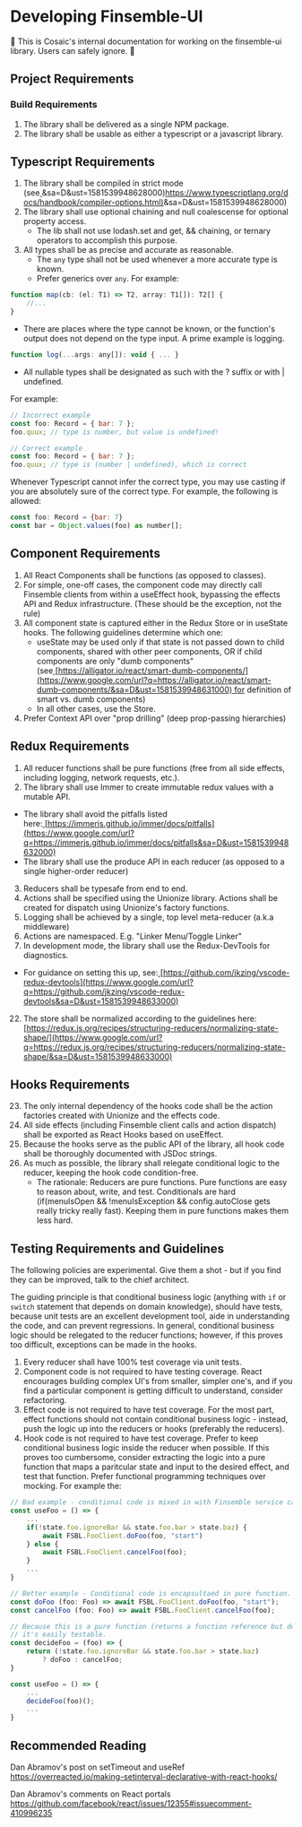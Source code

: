 # Developing Finsemble-UI

🚧 This is Cosaic's internal documentation for working on the finsemble-ui library.
Users can safely ignore. 🚧

## Project Requirements

### Build Requirements

1.  The library shall be delivered as a single NPM package.
2.  The library shall be usable as either a typescript or a javascript library.

## Typescript Requirements

1.  The library shall be compiled in strict mode
    (see[ ](https://www.google.com/url?q=https://www.typescriptlang.org/docs/handbook/compiler-options.html)&sa=D&ust=1581539948628000)[https://www.typescriptlang.org/docs/handbook/compiler-options.html)](https://www.google.com/url?q=https://www.typescriptlang.org/docs/handbook/compiler-options.html)&sa=D&ust=1581539948628000)
2.  The library shall use optional chaining and null coalescense for optional property access.
    - The lib shall not use lodash.set and get, && chaining, or ternary operators to accomplish this purpose.
3.  All types shall be as precise and accurate as reasonable.
    - The `any` type shall not be used whenever a more accurate type is known.
    - Prefer generics over `any`. For example:

```javascript
function map(cb: (el: T1) => T2, array: T1[]): T2[] {
	//...
}
```

- There are places where the type cannot be known, or the function's
  output does not depend on the type input. A prime example is logging.

```javascript
function log(...args: any[]): void { ... }
```

- All nullable types shall be designated as such with the ? suffix or with | undefined.

For example:

```javascript
// Incorrect example
const foo: Record = { bar: 7 };
foo.quux; // type is number, but value is undefined!

// Correct example
const foo: Record = { bar: 7 };
foo.quux; // type is (number | undefined), which is correct
```

Whenever Typescript cannot infer the correct type, you may use casting if you are absolutely sure of the correct type. For example, the following is allowed:

```javascript
const foo: Record = {bar: 7}
const bar = Object.values(foo) as number[];
```

## Component Requirements

1. All React Components shall be functions (as opposed to classes).
2. For simple, one-off cases, the component code may directly call Finsemble clients from within a useEffect hook, bypassing the effects API and Redux infrastructure. (These should be the exception, not the rule)
3. All component state is captured either in the Redux Store or in useState hooks. The following guidelines determine which one:
   - useState may be used only if that state is not passed down to child components, shared with other peer components, OR if child components are only "dumb components" (see[ ](https://www.google.com/url?q=https://alligator.io/react/smart-dumb-components/&sa=D&ust=1581539948631000)[https://alligator.io/react/smart-dumb-components/](https://www.google.com/url?q=https://alligator.io/react/smart-dumb-components/&sa=D&ust=1581539948631000) for definition of smart vs. dumb components)
   - In all other cases, use the Store.
4. Prefer Context API over "prop drilling" (deep prop-passing hierarchies)

## Redux Requirements

1. All reducer functions shall be pure functions (free from all side effects, including logging, network requests, etc.).
2. The library shall use Immer to create immutable redux values with a mutable API.

- The library shall avoid the pitfalls listed here:[ ](https://www.google.com/url?q=https://immerjs.github.io/immer/docs/pitfalls&sa=D&ust=1581539948632000)[https://immerjs.github.io/immer/docs/pitfalls](https://www.google.com/url?q=https://immerjs.github.io/immer/docs/pitfalls&sa=D&ust=1581539948632000)
- The library shall use the produce API in each reducer (as opposed to a single higher-order reducer)

3. Reducers shall be typesafe from end to end.
4. Actions shall be specified using the Unionize library. Actions shall be created for dispatch using Unionize's factory functions.
5. Logging shall be achieved by a single, top level meta-reducer (a.k.a middleware)
6. Actions are namespaced. E.g. "Linker Menu/Toggle Linker"
7. In development mode, the library shall use the Redux-DevTools for diagnostics.

- For guidance on setting this up, see:[ ](https://www.google.com/url?q=https://github.com/jkzing/vscode-redux-devtools&sa=D&ust=1581539948633000)[https://github.com/jkzing/vscode-redux-devtools](https://www.google.com/url?q=https://github.com/jkzing/vscode-redux-devtools&sa=D&ust=1581539948633000)

22. The store shall be normalized according to the guidelines here: [https://redux.js.org/recipes/structuring-reducers/normalizing-state-shape/](https://www.google.com/url?q=https://redux.js.org/recipes/structuring-reducers/normalizing-state-shape/&sa=D&ust=1581539948633000)

## Hooks Requirements

23. The only internal dependency of the hooks code shall be the action factories created with Unionize and the effects code.
24. All side effects (including Finsemble client calls and action dispatch) shall be exported as React Hooks based on useEffect.
25. Because the hooks serve as the public API of the library, all hook code shall be thoroughly documented with JSDoc strings.
26. As much as possible, the library shall relegate conditional logic to the reducer, keeping the hook code condition-free.
    - The rationale: Reducers are pure functions. Pure functions are easy to reason about, write, and test. Conditionals are hard (if(menuIsOpen && !menuIsException && config.autoClose gets really tricky really fast). Keeping them in pure functions makes them less hard.

## Testing Requirements and Guidelines

The following policies are experimental. Give them a shot - but if you find they can be improved, talk to the chief architect.

The guiding principle is that conditional business logic (anything with `if` or `switch` statement that depends on domain knowledge),
should have tests, because unit tests are an excellent development tool, aide in understanding the code, and can prevent regressions.
In general, conditional business logic should be relegated to the reducer functions; however, if this proves too difficult, exceptions
can be made in the hooks.

1. Every reducer shall have 100% test coverage via unit tests.
2. Component code is not required to have testing coverage. React encourages building complex UI's from smaller, simpler one's, and if you find a particular component is getting difficult to understand, consider refactoring.
3. Effect code is not required to have test coverage. For the most part, effect functions should not contain conditional business logic - instead, push the logic up into the reducers or hooks (preferably the reducers).
4. Hook code is not required to have test coverage. Prefer to keep conditional business logic inside the reducer when possible. If this proves too cumbersome, consider extracting the logic into a pure function that maps a paritcular state and input to the desired effect, and test that function. Prefer functional programming techniques over mocking. For example the:

```javascript
// Bad example - conditional code is mixed in with Finsemble service calls.
const useFoo = () => {
	...
	if(!state.foo.ignoreBar && state.foo.bar > state.baz) {
		await FSBL.FooClient.doFoo(foo, "start")
	} else {
		await FSBL.FooClient.cancelFoo(foo);
	}
	...
}
```

```javascript
// Better example - Conditional code is encapsultaed in pure function.
const doFoo (foo: Foo) => await FSBL.FooClient.doFoo(foo, "start");
const cancelFoo (foo: Foo) => await FSBL.FooClient.cancelFoo(foo);

// Because this is a pure function (returns a function reference but doesn't invoke),
// it's easily testable.
const decideFoo = (foo) => {
	return (!state.foo.ignoreBar && state.foo.bar > state.baz)
		? doFoo : cancelFoo;
}

const useFoo = () => {
	...
	decideFoo(foo)();
	...
}
```

## Recommended Reading

Dan Abramov's post on setTimeout and useRef
https://overreacted.io/making-setinterval-declarative-with-react-hooks/

Dan Abramov's comments on React portals
https://github.com/facebook/react/issues/12355#issuecomment-410996235
